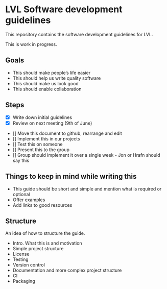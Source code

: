 # LVL Software development guidelines
This repository contains the software development guidelines for LVL.

This is work in progress.

## Goals
- This should make people’s life easier
- This should help us write quality software
- This should make us look good
- This should enable collaboration

## Steps
- [x] Write down initial guidelines
- [x] Review on next meeting (9th of June)
- [] Move this document to github, rearrange and edit
- [] Implement this in our projects
- [] Test this on someone
- [] Present this to the group
- [] Group should implement it over a single week - Jon or Hrafn should say this

## Things to keep in mind while writing this
- This guide should be short and simple and mention what is required or optional
- Offer examples
- Add links to good resources

## Structure
An idea of how to structure the guide.

- Intro. What this is and motivation
- Simple project structure
- License
- Testing
- Version control
- Documentation and more complex project structure
- CI
- Packaging